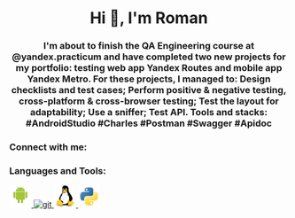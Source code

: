 <h1 align="center">Hi 👋, I'm Roman</h1>
<h3 align="center">I'm about to finish the QA Engineering course at @yandex.practicum and have completed two new projects for my portfolio: testing web app Yandex Routes and mobile app Yandex Metro. For these projects, I managed to: Design checklists and test cases; Perform positive & negative testing, cross-platform & cross-browser testing; Test the layout for adaptability; Use a sniffer; Test API. Tools and stacks: #AndroidStudio #Charles #Postman #Swagger #Apidoc</h3>

<h3 align="left">Connect with me:</h3>
<p align="left">
</p>

<h3 align="left">Languages and Tools:</h3>
<p align="left"> <a href="https://developer.android.com" target="_blank" rel="noreferrer"> <img src="https://raw.githubusercontent.com/devicons/devicon/master/icons/android/android-original-wordmark.svg" alt="android" width="40" height="40"/> </a> <a href="https://git-scm.com/" target="_blank" rel="noreferrer"> <img src="https://www.vectorlogo.zone/logos/git-scm/git-scm-icon.svg" alt="git" width="40" height="40"/> </a> <a href="https://www.linux.org/" target="_blank" rel="noreferrer"> <img src="https://raw.githubusercontent.com/devicons/devicon/master/icons/linux/linux-original.svg" alt="linux" width="40" height="40"/> </a> <a href="https://www.python.org" target="_blank" rel="noreferrer"> <img src="https://raw.githubusercontent.com/devicons/devicon/master/icons/python/python-original.svg" alt="python" width="40" height="40"/> </a> </p>
